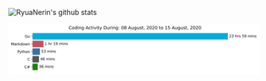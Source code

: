![RyuaNerin's github stats](https://github-readme-stats.vercel.app/api?username=RyuaNerin&show_icons=true)

![RyuaNerin's Wakatime](https://github.com/RyuaNerin/Wakatime/blob/master/images/stat.svg)
